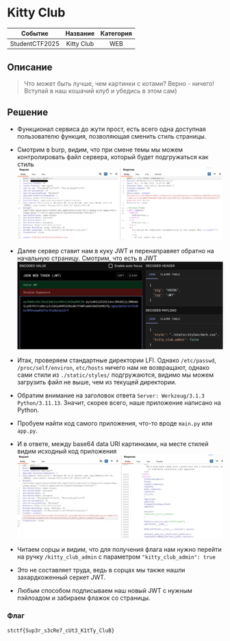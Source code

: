 # Kitty Club

|   Cобытие   | Название | Категория |
| :---------: | :------: | :-------: |
|  StudentCTF2025  |  Kitty Club   |  WEB  |

## Описание

>Что может быть лучше, чем картинки с котами? Верно - ничего! Вступай в наш кошачий клуб и убедись в этом сам)
>

## Решение

- Функционал сервиса до жути прост, есть всего одна доступная пользователю функция, позволяющая сменить стиль страницы.

- Смотрим в burp, видим, что при смене темы мы можем контролировать файл сервера, который будет подгружаться как стиль
![](img/burp1.png)

- Далее сервер ставит нам в куку JWT и перенаправяет обратно на начальную страницу. Смотрим, что есть в JWT
![](img/jwt.png)

- Итак, проверяем стандартные директории LFI. Однако `/etc/passwd`, `/proc/self/environ`, `etc/hosts` ничего нам не возвращают, однако сами стили из `./static/styles/` подгружаются, видимо мы можем загрузить файл не выше, чем из текущей директории.

- Обратим внимание на заголовок ответа `Server: Werkzeug/3.1.3 Python/3.11.13`. Значит, скорее всего, наше приложение написано на Python.

- Пробуем найти код самого приложения, что-то вроде `main.py` или `app.py`.

- И в ответе, между base64 data URI картинками, на месте стилей видим исходный код приложения
![](img/burp2.png)

- Читаем сорцы и видим, что для получения флага нам нужно перейти на ручку `/kitty_club_admin` с параметром `"kitty_club_admin": true`

- Это не составляет труда, ведь в сорцах мы также нашли захардкоженный серкет JWT.

- Любым способом подписываем наш новый JWT с нужным пэйлоадом и забираем флажок со страницы.

### Флаг

```
stctf{Sup3r_s3cRe7_cUt3_K1tTy_CluB}
```